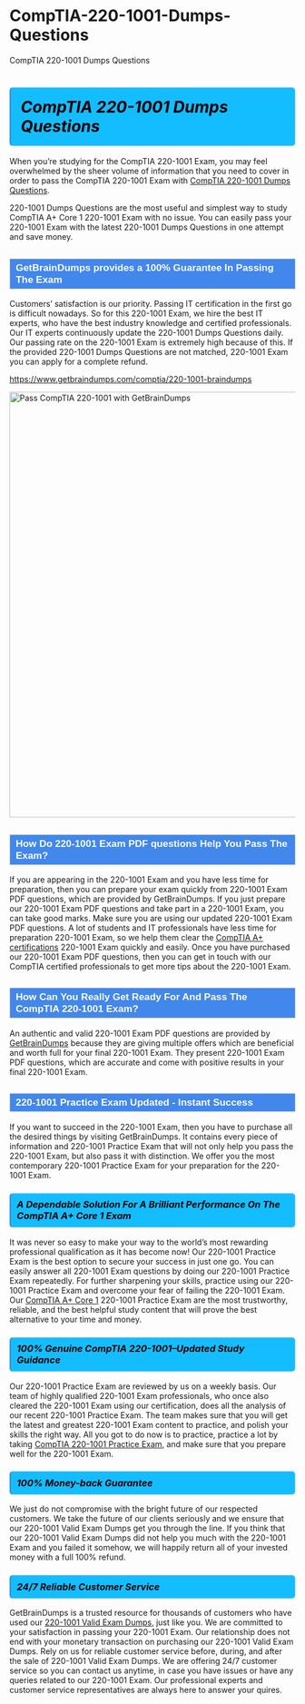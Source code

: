 # CompTIA-220-1001-Dumps-Questions
CompTIA 220-1001 Dumps Questions
<h1><strong><span style="display: block; color: #000000; background: #14BDFF; border: 0.5px solid #AED6F1; border-left: 3px solid #3498DB; padding: .6em; border-radius: 6px;">                     <em>CompTIA 220-1001 <span class="exam_variation">Dumps Questions</span> </em>                </span></strong>            </h1>                        <p>When you’re studying for the CompTIA 220-1001 Exam, you may feel overwhelmed by the sheer volume of information             that you need to cover in order to pass the CompTIA 220-1001 Exam with <a href="https://www.getbraindumps.com/comptia/220-1001-braindumps">CompTIA 220-1001 <span class="exam_variation">Dumps Questions</span></a>.</p>            <p>220-1001 <span class="exam_variation">Dumps Questions</span> are the most useful and simplest way to study CompTIA A+ Core 1 220-1001 Exam             with no issue. You can easily pass your 220-1001 Exam with the latest 220-1001 <span class="exam_variation">Dumps Questions</span> in one attempt and save money.</p>                        <h2 style="background: #4287ec; border: 1px solid #cccccc; padding: 5px 10px;">                <span style="color: #ffffff;">                    <span style="font-size: 11pt;">                        <span style="line-height: normal;">                            <span style="font-family: Calibri,sans-serif;">                                <strong>                                    <span style="font-size: 13.0pt;">GetBrainDumps provides a 100% Guarantee In Passing The Exam</span>                                </strong>                            </span>                        </span>                    </span>                </span>            </h2>                        <p>Customers’ satisfaction is our priority. Passing IT certification in the first go is difficult nowadays. So for this 220-1001 Exam,             we hire the best IT experts, who have the best industry knowledge and certified professionals. Our IT experts continuously update the 220-1001 <span class="exam_variation">Dumps Questions</span>             daily. Our passing rate on the 220-1001 Exam is extremely high because of this. If the provided 220-1001 <span class="exam_variation">Dumps Questions</span> are not matched, 220-1001 Exam you             can apply for a complete refund.</p>                                    <p><a href="https://www.getbraindumps.com/comptia/220-1001-braindumps">https://www.getbraindumps.com/comptia/220-1001-braindumps</a></p>                        <p><a href="https://www.getbraindumps.com/"><img src="https://www.getbraindumps.com/images/get-updated-exam-questions-with-discount-getbraindumps.jpg" class="postImage" alt="Pass CompTIA 220-1001 with GetBrainDumps" width="750"></a></p>                                        <h2 style="background: #4287ec; border: 1px solid #cccccc; padding: 5px 10px;">                <span style="color: #ffffff;">                    <span style="font-size: 11pt;">                        <span style="line-height: normal;">                            <span style="font-family: Calibri,sans-serif;">                                <strong>                                    <span style="font-size: 13.0pt;">How Do 220-1001 <span class="exam_variation2">Exam PDF questions</span> Help You Pass The Exam?</span>                                </strong>                            </span>                        </span>                    </span>                </span>            </h2>                        <p>If you are appearing in the 220-1001 Exam and you have less time for preparation, then you can prepare your exam quickly from 220-1001 <span class="exam_variation2">Exam PDF questions</span>,             which are provided by GetBrainDumps. If you just prepare our 220-1001 <span class="exam_variation2">Exam PDF questions</span> and take part in a 220-1001 Exam, you can take good marks.             Make sure you are using our updated 220-1001 <span class="exam_variation2">Exam PDF questions</span>. A lot of students and IT professionals have less time for preparation 220-1001 Exam,             so we help them clear the <a href="https://www.getbraindumps.com/comptia/comptia-a-braindumps.html">CompTIA A+ certifications</a> 220-1001 Exam quickly and easily. Once you have purchased             our 220-1001 <span class="exam_variation2">Exam PDF questions</span>, then you can get in touch with our CompTIA certified professionals to get more tips about the 220-1001 Exam.</p>                        <h2 style="background: #4287ec; border: 1px solid #cccccc; padding: 5px 10px;">                <span style="color: #ffffff;">                    <span style="font-size: 11pt;">                        <span style="line-height: normal;">                            <span style="font-family: Calibri,sans-serif;">                                <strong>                                    <span style="font-size: 13.0pt;">How Can You Really Get Ready For And Pass The CompTIA 220-1001 Exam?</span>                                </strong>                            </span>                        </span>                    </span>                </span>            </h2>                        <p>An authentic and valid 220-1001 <span class="exam_variation2">Exam PDF questions</span> are provided by <a href="https://www.getbraindumps.com/">GetBrainDumps</a> because they are giving multiple offers which are beneficial             and worth full for your final 220-1001 Exam. They present 220-1001 <span class="exam_variation2">Exam PDF questions</span>, which are accurate and come with positive             results in your final 220-1001 Exam.</p>                        <h2 style="background: #4287ec; border: 1px solid #cccccc; padding: 5px 10px;">                <span style="color: #ffffff;">                    <span style="font-size: 11pt;">                        <span style="line-height: normal;">                            <span style="font-family: Calibri,sans-serif;">                                <strong>                                    <span style="font-size: 13.0pt;">220-1001 <span class="exam_variation3">Practice Exam</span> Updated - Instant Success</span>                                </strong>                            </span>                        </span>                    </span>                </span>            </h2>                        <p>If you want to succeed in the 220-1001 Exam, then you have to purchase all the desired things by visiting GetBrainDumps.             It contains every piece of information and 220-1001 <span class="exam_variation3">Practice Exam</span> that will not only help you pass the 220-1001 Exam,             but also pass it with distinction. We offer you the most contemporary 220-1001 <span class="exam_variation3">Practice Exam</span> for your preparation for the 220-1001 Exam.</p>                        <h3>                <strong>                    <span style="display: block; color: #000000; background: #14BDFF; border: 0.5px solid #AED6F1; border-left: 3px solid #3498DB; padding: .6em; border-radius: 6px;">                        <em>A Dependable Solution For A Brilliant Performance On The CompTIA A+ Core 1 Exam</em>                    </span>                </strong>            </h3>                        <p>It was never so easy to make your way to the world’s most rewarding professional qualification as it has become now! Our 220-1001 <span class="exam_variation3">Practice Exam</span>             is the best option to secure your success in just one go. You can easily answer all 220-1001 Exam questions by doing our 220-1001 <span class="exam_variation3">Practice Exam</span>             repeatedly. For further sharpening your skills, practice using our 220-1001 <span class="exam_variation3">Practice Exam</span> and overcome your fear of failing the 220-1001 Exam.             Our <a href="https://www.getbraindumps.com/comptia/220-1001-braindumps">CompTIA A+ Core 1</a> 220-1001 <span class="exam_variation3">Practice Exam</span> are the most trustworthy, reliable, and the best helpful study             content that will prove the best alternative to your time and money.</p>                        <h3>                <strong>                    <span style="display: block; color: #000000; background: #14BDFF; border: 0.5px solid #AED6F1; border-left: 3px solid #3498DB; padding: .6em; border-radius: 6px;">                        <em>100% Genuine CompTIA 220-1001–Updated Study Guidance </em>                    </span>                </strong>            </h3>                        <p>Our 220-1001 <span class="exam_variation3">Practice Exam</span> are reviewed by us on a weekly basis. Our team of highly qualified 220-1001 Exam professionals, who once also             cleared the 220-1001 Exam using our certification, does all the analysis of our recent 220-1001 <span class="exam_variation3">Practice Exam</span>. The team makes sure that you will get the             latest and greatest 220-1001 Exam content to practice, and polish your skills the right way. All you got to do now is to practice, practice a lot by             taking <a href="https://www.getbraindumps.com/comptia-braindumps.html">CompTIA 220-1001 <span class="exam_variation3">Practice Exam</span></a>, and make sure that you prepare well for the 220-1001 Exam.</p>                        <h3>                <strong>                    <span style="display: block; color: #000000; background: #14BDFF; border: 0.5px solid #AED6F1; border-left: 3px solid #3498DB; padding: .6em; border-radius: 6px;">                        <em>100% Money-back Guarantee</em>                    </span>                </strong>            </h3>                        <p>We just do not compromise with the bright future of our respected customers. We take the future of our clients seriously and we ensure that our             220-1001 <span class="exam_variation4">Valid Exam Dumps</span> get you through the line. If you think that our 220-1001 <span class="exam_variation4">Valid Exam Dumps</span> did not help you much with the 220-1001 Exam and you             failed it somehow, we will happily return all of your invested money with a full 100% refund.</p>                                    <h3>                <strong>                    <span style="display: block; color: #000000; background: #14BDFF; border: 0.5px solid #AED6F1; border-left: 3px solid #3498DB; padding: .6em; border-radius: 6px;">                        <em>24/7 Reliable Customer Service</em>                    </span>                </strong>            </h3>                        <p>GetBrainDumps is a trusted resource for thousands of customers who have used our <a href="https://www.getbraindumps.com/comptia/220-1001-braindumps">220-1001 <span class="exam_variation4">Valid Exam Dumps</span></a>, just like you. We are committed to your             satisfaction in passing your 220-1001 Exam. Our relationship does not end with your monetary transaction on purchasing our 220-1001 <span class="exam_variation4">Valid Exam Dumps</span>.             Rely on us for reliable customer service before, during, and after the sale of 220-1001 <span class="exam_variation4">Valid Exam Dumps</span>. We are offering 24/7 customer service so you             can contact us anytime, in case you have issues or have any queries related to our 220-1001 Exam. Our professional experts and customer service             representatives are always here to answer your quires.</p>                    
